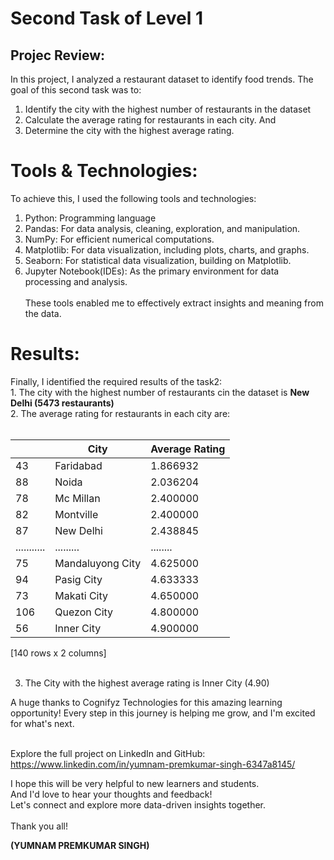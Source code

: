 <html>
  <body>
    
  <h1> Second Task of Level 1</h1>
    
  <h2>Projec Review: </h2>
In this project, I analyzed a restaurant dataset to identify food trends. The goal of this second task was to:

1. Identify the city with the highest number of restaurants in the dataset
2. Calculate the average rating for restaurants in each city. And
3. Determine the city with the highest average rating.

<h1>Tools & Technologies:</h1>

To achieve this, I used the following tools and technologies:

1. Python: Programming language
2. Pandas: For data analysis, cleaning, exploration, and manipulation.
3. NumPy: For efficient numerical computations.
4. Matplotlib: For data visualization, including plots, charts, and graphs.
5. Seaborn: For statistical data visualization, building on Matplotlib.
6. Jupyter Notebook(IDEs): As the primary environment for data processing and analysis.<br><br>
These tools enabled me to effectively extract insights and meaning from the data.</p>

<h1>Results:</h1>
<p>Finally, I identified the required results of the task2:<br>
1. The city with the highest number of restaurants cin the dataset is <b>New Delhi (5473 restaurants) </b><br>
2. The average rating for restaurants in each city are:<br><br>
<table>
    <thead>
      <tr>
        <th></th>
        <th>City</th>
        <th>Average Rating</th>
      </tr>
    </thead>
    <tbody>
      <tr><td>43</td><td>Faridabad</td><td>1.866932</td></tr>
      <tr><td>88</td><td>Noida</td><td>2.036204</td></tr>
      <tr><td>78</td><td>Mc Millan</td><td>2.400000</td></tr>
      <tr><td>82</td><td>Montville</td><td>2.400000</td></tr>
      <tr><td>87</td><td>New Delhi</td><td>2.438845</td></tr>
      <tr><td>...........</td><td>.........</td><td>........</td></tr>
      <tr><td>75</td><td>Mandaluyong City</td><td>4.625000</td></tr>
      <tr><td>94</td><td>Pasig City</td><td>4.633333</td></tr>
      <tr><td>73</td><td>Makati City</td><td>4.650000</td></tr>
      <tr><td>106</td><td>Quezon City</td><td>4.800000</td></tr>
      <tr><td>56</td><td>Inner City</td><td>4.900000</td></tr>
    </tbody>
  </table>

[140 rows x 2 columns]<br><br>

3. The City with the highest average rating is Inner City (4.90)<br></p>

A huge thanks to Cognifyz Technologies for this amazing learning opportunity! Every step in this journey is helping me grow, and I'm excited for what's next.<br><br>

Explore the full project on LinkedIn and GitHub:<br>
https://www.linkedin.com/in/yumnam-premkumar-singh-6347a8145/<br>

<p>I hope this will be very helpful to new learners and students. <br>
And I'd love to hear your thoughts and feedback! <br>
Let's connect and explore more data-driven insights together. <br><br>
Thank you all!

  <b>(YUMNAM PREMKUMAR SINGH)</b>
</p>
</body>
</html>
